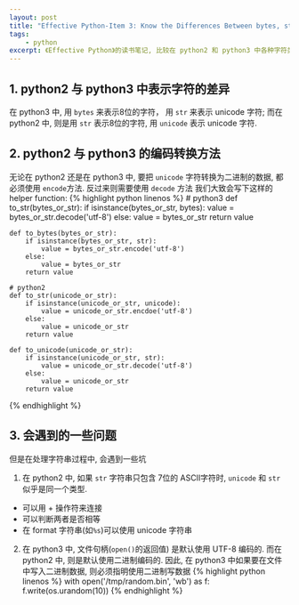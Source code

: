 ```yaml
---
layout: post
title: "Effective Python-Item 3: Know the Differences Between bytes, str, and unicode"
tags:
    - python
excerpt: 《Effective Python》的读书笔记, 比较在 python2 和 python3 中各种字符类型的区别
---
```


## 1. python2 与 python3 中表示字符的差异

在 python3 中, 用 `bytes` 来表示8位的字符， 用 `str` 来表示 unicode 字符;
而在 python2 中, 则是用 `str` 表示8位的字符, 用 `unicode` 表示 unicode 字符.

## 2. python2 与 python3 的编码转换方法
无论在 python2 还是在 python3 中, 要把 `unicode` 字符转换为二进制的数据, 都必须使用 `encode`方法. 反过来则需要使用 `decode` 方法
我们大致会写下这样的 helper function:
{% highlight python linenos %}
    # python3
    def to_str(bytes_or_str):
        if isinstance(bytes_or_str, bytes):
            value = bytes_or_str.decode('utf-8')
        else:
            value = bytes_or_str
        return value

    def to_bytes(bytes_or_str):
        if isinstance(bytes_or_str, str):
            value = bytes_or_str.encode('utf-8')
        else:
            value = bytes_or_str
        return value

    # python2
    def to_str(unicode_or_str):
        if isinstance(unicode_or_str, unicode):
            value = unicode_or_str.encdoe('utf-8')
        else:
            value = unicode_or_str
        return value

    def to_unicode(unicode_or_str):
        if isinstance(unicode_or_str, str):
            value = unicode_or_str.decode('utf-8')
        else:
            value = unicode_or_str
        return value
{% endhighlight %}

## 3. 会遇到的一些问题
但是在处理字符串过程中, 会遇到一些坑

1. 在 python2 中, 如果 `str` 字符串只包含 7位的 ASCII字符时, `unicode` 和 `str` 似乎是同一个类型.
- 可以用 + 操作符来连接
- 可以判断两者是否相等
- 在 format 字符串(如`%s`)可以使用 unicode 字符串

2. 在 python3 中, 文件句柄(`open()`的返回值) 是默认使用 UTF-8 编码的. 而在 python2 中, 则是默认使用二进制编码的. 因此, 在 python3 中如果要在文件中写入二进制数据, 则必须指明使用二进制写数据
{% highlight python linenos %}
with open('/tmp/random.bin', 'wb') as f:
    f.write(os.urandom(10))
{% endhighlight %}
